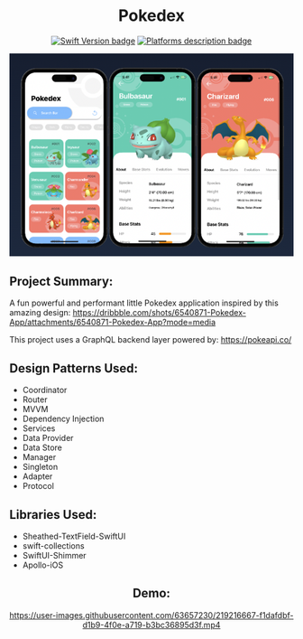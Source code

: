 <div align="center">
 
# Pokedex

[![Swift Version badge](https://img.shields.io/badge/Swift-5.7.1-orange.svg)](https://shields.io/)
[![Platforms description badge](https://img.shields.io/badge/Platform-iOS-blue.svg)](https://shields.io/)

<div align="center">

<img src="https://github.com/jcook03266/Pokedex/blob/main/Resource/pokedexHero.png" width = "800">

</div>

<div align="left">
 
## Project Summary:

A fun powerful and performant little Pokedex application inspired by this amazing design:
https://dribbble.com/shots/6540871-Pokedex-App/attachments/6540871-Pokedex-App?mode=media

This project uses a GraphQL backend layer powered by:
https://pokeapi.co/

## Design Patterns Used:
* Coordinator
* Router
* MVVM
* Dependency Injection
* Services
* Data Provider
* Data Store
* Manager
* Singleton
* Adapter
* Protocol

## Libraries Used:
* Sheathed-TextField-SwiftUI
* swift-collections
* SwiftUI-Shimmer
* Apollo-iOS

</div>

<div align="center">

## Demo:

https://user-images.githubusercontent.com/63657230/219216667-f1dafdbf-d1b9-4f0e-a719-b3bc36895d3f.mp4

</div>
